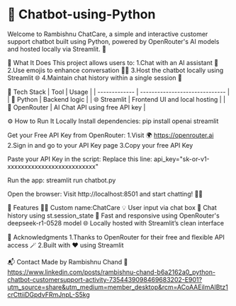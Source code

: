 ﻿# 🤖 Chatbot-using-Python
Welcome to Rambishnu ChatCare, a simple and interactive customer support chatbot built using Python, powered by OpenRouter's AI models and hosted locally via Streamlit. 🚀


🧠 What It Does
This project allows users to:
1.Chat with an AI assistant 🤝
2.Use emojis to enhance conversation 💬✨
3.Host the chatbot locally using Streamlit 🌐
4.Maintain chat history within a single session 🧾

🔧 Tech Stack
| Tool          | Usage                          |
| ------------- | ------------------------------ |
| 🐍 Python     | Backend logic                  |
| 🌐 Streamlit  | Frontend UI and local hosting  |
| 🔑 OpenRouter | AI Chat API using free API key |

⚙️ How to Run It Locally
Install dependencies:
pip install openai streamlit

Get your Free API Key from OpenRouter:
1.Visit 🌍 https://openrouter.ai
2.Sign in and go to your API Key page
3.Copy your free API Key

Paste your API Key in the script:
Replace this line:
api_key="sk-or-v1-xxxxxxxxxxxxxxxxxxxxxxxxxx"

Run the app:
streamlit run chatbot.py

Open the browser:
Visit http://localhost:8501 and start chatting! 💬🤖

🧾 Features
👨‍💻 Custom name:ChatCare
💡 User input via chat box
📜 Chat history using st.session_state
🎯 Fast and responsive using OpenRouter's deepseek-r1-0528 model
🌐 Locally hosted with Streamlit’s clean interface

🤝 Acknowledgments
1.Thanks to OpenRouter for their free and flexible API access 🪄
2.Built with ❤️ using Streamlit

📬 Contact
Made by Rambishnu Chand
🔗 https://www.linkedin.com/posts/rambishnu-chand-b6a2162a0_python-chatbot-customersupport-activity-7354439098469683202-E901?utm_source=share&utm_medium=member_desktop&rcm=ACoAAEilmAIBtz1crCttiiDGpdvFRmJnpL-S5kg
